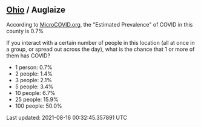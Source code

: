 
## [Ohio](/united-states/ohio) / Auglaize

According to [MicroCOVID.org](http://microcovid.org),
the "Estimated Prevalence" of COVID in this county is 0.7%

If you interact with a certain number of people in this location
(all at once in a group, or spread out across the day), what is the chance that
1 or more of them has COVID?

- 1 person: 0.7%
- 2 people: 1.4%
- 3 people: 2.1%
- 5 people: 3.4%
- 10 people: 6.7%
- 25 people: 15.9%
- 100 people: 50.0%

Last updated: 2021-08-16 00:32:45.357891 UTC
